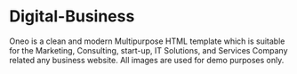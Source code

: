 # Digital-Business
Oneo is a clean and modern Multipurpose HTML template which is suitable for the Marketing, Consulting, start-up, IT Solutions, and Services Company related any business website. All images are used for demo purposes only.
